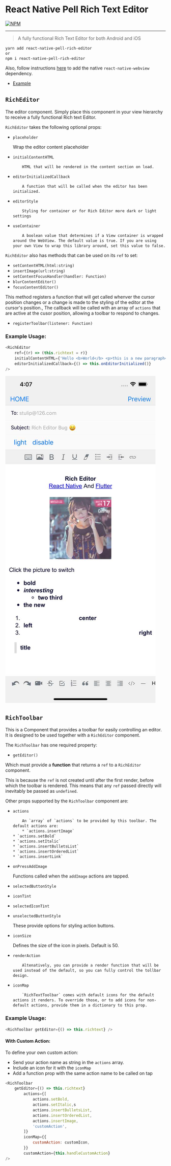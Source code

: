 # React Native Pell Rich Text Editor

[![NPM](https://img.shields.io/npm/v/react-native-pell-rich-editor.svg)](https://www.npmjs.com/package/react-native-pell-rich-editor)

---

> A fully functional Rich Text Editor for both Android and iOS

```
yarn add react-native-pell-rich-editor
or
npm i react-native-pell-rich-editor
```

Also, follow instructions [here](https://github.com/react-native-community/react-native-webview) to add the native `react-native-webview` dependency.

-   [Example](./examples)

## `RichEditor`

The editor component. Simply place this component in your view hierarchy to receive a fully functional Rich text Editor.

`RichEditor` takes the following optional props:

-   `placeholder`

    Wrap the editor content placeholder

-   `initialContentHTML`

        	HTML that will be rendered in the content section on load.

-   `editorInitializedCallback`

        	A function that will be called when the editor has been initialized.

-   `editorStyle`

        	Styling for container or for Rich Editor more dark or light settings

-   `useContainer`

        	A boolean value that determines if a View container is wrapped around the WebView. The default value is true. If you are using your own View to wrap this library around, set this value to false.

`RichEditor` also has methods that can be used on its `ref` to set:

-   `setContentHTML(html:string)`
-   `insertImage(url:string)`
-   `setContentFocusHandler(handler: Function)`
-   `blurContentEditor()`
-   `focusContentEditor()`

This method registers a function that will get called whenver the cursor position changes or a change is made to the styling of the editor at the cursor's position., The callback will be called with an array of `actions` that are active at the cusor position, allowing a toolbar to respond to changes.

-   `registerToolbar(listener: Function)`

### Example Usage:

```javascript
<RichEditor
    ref={(r) => (this.richtext = r)}
    initialContentHTML={'Hello <b>World</b> <p>this is a new paragraph</p> <p>this is another new paragraph</p>'}
    editorInitializedCallback={() => this.onEditorInitialized()}
/>
```

![](readme/editor.jpg)

## `RichToolbar`

This is a Component that provides a toolbar for easily controlling an editor. It is designed to be used together with a `RichEditor` component.

The `RichToolbar` has one required property:

-   `getEditor()`

Which must provide a **function** that returns a `ref` to a `RichEditor` component.

This is because the `ref` is not created until after the first render, before which the toolbar is rendered. This means that any `ref` passed directly will inevitably be passed as `undefined`.

Other props supported by the `RichToolbar` component are:

-   `actions`

        	An `array` of `actions` to be provided by this toolbar. The default actions are:
        	* `actions.insertImage`
        * `actions.setBold`
        * `actions.setItalic`
        * `actions.insertBulletsList`
        * `actions.insertOrderedList`
        * `actions.insertLink`

-   `onPressAddImage`

    Functions called when the `addImage` actions are tapped.

-   `selectedButtonStyle`
-   `iconTint`
-   `selectedIconTint`
-   `unselectedButtonStyle`

    These provide options for styling action buttons.

-   `iconSize`

    Defines the size of the icon in pixels. Default is 50.

-   `renderAction`

        	Altenatively, you can provide a render function that will be used instead of the default, so you can fully control the tollbar design.

-   `iconMap`

        	`RichTextToolbar` comes with default icons for the default actions it renders. To override those, or to add icons for non-default actions, provide them in a dictionary to this prop.

### Example Usage:

```javascript
<RichToolbar getEditor={() => this.richtext} />
```

#### With Custom Action:

To define your own custom action:

-   Send your action name as string in the `actions` array.
-   Include an icon for it with the `iconMap`
-   Add a function prop with the same action name to be called on tap

```javascript
<RichToolbar
	getEditor={() => this.richtext}
		actions={[
			actions.setBold,
			actions.setItalic,s
			actions.insertBulletsList,
			actions.insertOrderedList,
			actions.insertImage,
			'customAction',
		]}
		iconMap={{
			customAction: customIcon,
		}}
		customAction={this.handleCustomAction}
/>
```
